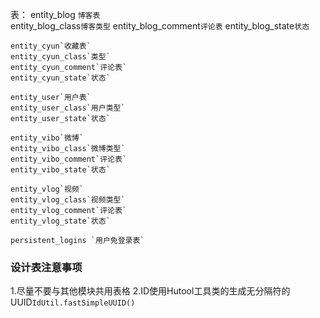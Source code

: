 表：
    entity_blog `博客表`            
    entity_blog_class`博客类型`
    entity_blog_comment`评论表`
    entity_blog_state`状态`

    entity_cyun`收藏表`
    entity_cyun_class`类型`
    entity_cyun_comment`评论表`
    entity_cyun_state`状态`

    entity_user`用户表`
    entity_user_class`用户类型`
    entity_user_state`状态`

    entity_vibo`微博`
    entity_vibo_class`微博类型`
    entity_vibo_comment`评论表`
    entity_vibo_state`状态`

    entity_vlog`视频`
    entity_vlog_class`视频类型`
    entity_vlog_comment`评论表`
    entity_vlog_state`状态`

    persistent_logins `用户免登录表`

### 设计表注意事项
1.尽量不要与其他模块共用表格
2.ID使用Hutool工具类的生成无分隔符的UUID`IdUtil.fastSimpleUUID()`